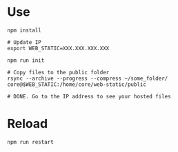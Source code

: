 # Use

    npm install

    # Update IP
    export WEB_STATIC=XXX.XXX.XXX.XXX

    npm run init

    # Copy files to the public folder
    rsync --archive --progress --compress ~/some_folder/ core@$WEB_STATIC:/home/core/web-static/public

    # DONE. Go to the IP address to see your hosted files


# Reload

    npm run restart
